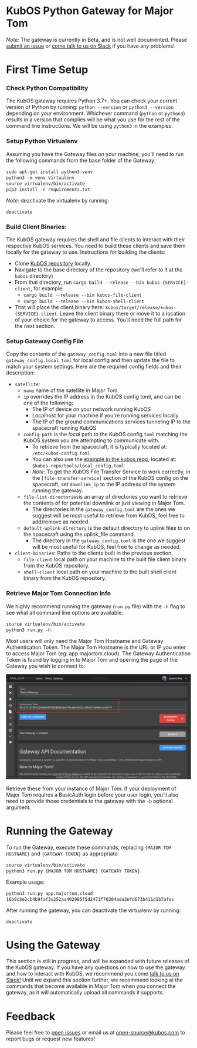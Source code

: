# KubOS Python Gateway for Major Tom

*Note:* The gateway is currently in Beta, and is not well documented.
Please [submit an issue](https://github.com/kubos/kubos-gateway/issues/new) or
[come talk to us on Slack](https://slack.kubos.com) if you have any problems!

# First Time Setup

### Check Python Compatibility
The KubOS gateway requires Python 3.7+.
You can check your current version of Python by running:
`python --version` or `python3 --version` depending on your environment.
Whichever command (`python` or `python3`) results in a version that complies will be what you use for the rest of the command line instructions.
We will be using `python3` in the examples.

### Setup Python Virtualenv
Assuming you have the Gateway files on your machine, you'll need to run the following commands from the base folder of the Gateway:

```shell
sudo apt-get install python3-venv
python3 -m venv virtualenv
source virtualenv/bin/activate
pip3 install -r requirements.txt
```

*Note:* deactivate the virtualenv by running:
```shell
deactivate
```

### Build Client Binaries:
The KubOS gateway requires the shell and file clients to interact with their respective KubOS services.
You need to build these clients and save them locally for the gateway to use.
Instructions for building the clients:

- Clone [KubOS repository](https://github.com/kubos/kubos/) locally.
- Navigate to the base directory of the repository (we'll refer to it at the `kubos` directory)
- From that directory, run `cargo build --release --bin kubos-{SERVICE}-client`, for example:
  - `cargo build --release --bin kubos-file-client`
  - `cargo build --release --bin kubos-shell-client`
- That will place the client binary here: `kubos/target/release/kubos-{SERVICE}-client`.
Leave the client binary there or move it to a location of your choice for the gateway to access.
You'll need the full path for the next section.

### Setup Gateway Config File
Copy the contents of the `gateway_config.toml` into a new file titled `gateway_config.local.toml` for local config
and then update the file to match your system settings.
Here are the required config fields and their description:

- `satellite`:
  - `name` name of the satellite in Major Tom
  - `ip` overrides the IP address in the KubOS config toml, and can be one of the following:
    - The IP of device on your network running KubOS
    - Localhost for your machine if you're running services locally
    - The IP of the ground communications services tunneling IP to the spacecraft running KubOS
  - `config-path` is the *local* path to the KubOS config `toml` matching the KubOS system you are attempting to communicate with.
    - To retrieve from the spacecraft, it is typically located at: `/etc/kubos-config.toml`
    - You can also use the [example in the kubos repo](https://github.com/kubos/kubos/blob/master/tools/local_config.toml), located at: `$kubos-repo/tools/local_config.toml`
    - *Note:* To get the KubOS File Transfer Service to work correctly, in the `[file-transfer-service]` section of the KubOS config on the spacecraft, set `downlink_ip` to the IP address of the system running the gateway.
  - `file-list-directories`is an array of directories you want to retrieve the contents of for potential downlink or just viewing in Major Tom.
    - The directories in the `gateway_config.toml` are the ones we suggest will be most useful to retrieve from KubOS, feel free to add/remove as needed.
  - `default-uplink-directory` is the default directory to uplink files to on the spacecraft using the uplink_file command.
    - The directory in the `gateway_config.toml` is the one we suggest will be most useful for KubOS, feel free to change as needed.
- `client-binaries`: Paths to the clients built in the previous section.
  - `file-client` local path on your machine to the built file client binary from the KubOS repository.
  - `shell-client` local path on your machine to the built shell client binary from the KubOS repository.


### Retrieve Major Tom Connection Info
We highly recommend running the gateway (`run.py` file) with the `-h` flag to see what all command line options are available:
```shell
source virtualenv/bin/activate
python3 run.py -h
```
Most users will only need the Major Tom Hostname and Gateway Authentication Token.
The Major Tom Hostname is the URL or IP you enter to access Major Tom (eg: app.majortom.cloud).
The Gateway Authentication Token is found by logging in to Major Tom and opening the page of the Gateway you wish to connect to:

![Gateway Page](doc-images/gateway_page.png "Gateway Page in Major Tom")

Retrieve these from your instance of Major Tom.
If your deployment of Major Tom requires a BasicAuth login before your user login,
you'll also need to provide those credentials to the gateway with the `-b` optional argument.

# Running the Gateway
To run the Gateway, execute these commands,
replacing `{MAJOR TOM HOSTNAME}` and `{GATEWAY TOKEN}` as appropriate:

```shell
source virtualenv/bin/activate
python3 run.py {MAJOR TOM HOSTNAME} {GATEWAY TOKEN}
```

Example usage:

```shell
python3 run.py app.majortom.cloud 16b9c3e2cb4b9faf3s252aa402985f5d2471f70304ada3efd673b411d1b7afes
```

After running the gateway, you can deactivate the virtualenv by running:
```shell
deactivate
```

# Using the Gateway
This section is still in progress, and will be expanded with future releases of the KubOS gateway.
If you have any questions on how to use the gateway and how to interact with KubOS,
we recommend you come [talk to us on Slack!](https://slack.kubos.com)
Until we expand this section further,
we recommend looking at the commands that become available in Major Tom when you connect the gateway,
as it will automatically upload all commands it supports.

# Feedback
Please feel free to [open issues](https://github.com/kubos/kubos-gateway/issues) or email us at open-source@kubos.com to report bugs or request new features!
